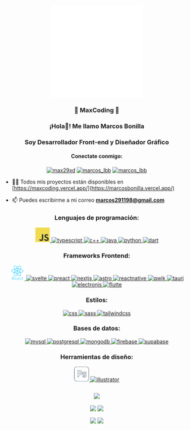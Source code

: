 <p align="center">
        <img align="center" width="250"
            src="https://github.com/Max29xD/cloud/blob/main/favicon.svg" />
        <h3 align="center"><strong>👾 MaxCoding 👾</strong></h3>
</p>
<h3 align="center"><strong>¡Hola👋! Me llamo Marcos Bonilla</strong></h3>  
<h3 align="center"><strong>Soy Desarrollador Front-end y Diseñador Gráfico</strong></h3>
<h4 align="center">Conectate conmigo:</h4>
<p align="center">
        <a href="https://linkedin.com/in/max29xd" target="blank"><img align="center"
                src="https://raw.githubusercontent.com/rahuldkjain/github-profile-readme-generator/master/src/images/icons/Social/linked-in-alt.svg"
                alt="max29xd" height="30" width="40" /></a>
        <a href="https://instagram.com/marcos_lbb" target="blank"><img align="center"
                src="https://raw.githubusercontent.com/rahuldkjain/github-profile-readme-generator/master/src/images/icons/Social/instagram.svg"
                alt="marcos_lbb" height="30" width="40" /></a>
        <a href="https://www.facebook.com/marcoslbb" target="blank"><img align="center"
                src="https://raw.githubusercontent.com/rahuldkjain/github-profile-readme-generator/master/src/images/icons/Social/facebook.svg"
                alt="marcos_lbb" height="30" width="40" /></a>      
</p>

- 👨‍💻 Todos mis proyectos están disponibles en [https://maxcoding.vercel.app/](https://marcosbonilla.vercel.app/)

- 📫 Puedes escribirme a mi correo **marcos291198@gmail.com**

<h3 align="center">Lenguajes de programación:</h3>
<p align="center">
    <a href="https://developer.mozilla.org/en-US/docs/Web/JavaScript" target="_blank" rel="noreferrer">
        <img src="https://raw.githubusercontent.com/devicons/devicon/master/icons/javascript/javascript-original.svg" alt="javascript" width="40" height="40" />
    </a>
    <a href="https://www.typescriptlang.org/" target="_blank" rel="noreferrer">
        <img src="https://www.vectorlogo.zone/logos/typescriptlang/typescriptlang-icon.svg" alt="typescript" width="40" height="40" />
    </a>    
    <a href="https://www.cplusplus.com/" target="_blank" rel="noreferrer">
        <img src="https://raw.githubusercontent.com/gilbarbara/logos/main/logos/c-plusplus.svg" alt="c++" width="40" height="40" />
    </a>
    <a href="https://www.java.com/" target="_blank" rel="noreferrer">
        <img src="https://www.vectorlogo.zone/logos/java/java-icon.svg" alt="java" width="40" height="40" />
    </a>
    <a href="https://www.python.org/" target="_blank" rel="noreferrer">
        <img src="https://cdn-icons-png.flaticon.com/512/5968/5968350.png" alt="python" width="40" height="40" />
    </a>
    <a href="https://dart.dev/" target="_blank" rel="noreferrer">
        <img src="https://uxwing.com/wp-content/themes/uxwing/download/brands-and-social-media/dart-programming-language-icon.png" alt="dart" width="40" height="40" />
    </a>
</p>

<h3 align="center">Frameworks Frontend:</h3>
<p align="center">
    <a href="https://reactjs.org/" target="_blank" rel="noreferrer">
        <img src="https://raw.githubusercontent.com/devicons/devicon/master/icons/react/react-original-wordmark.svg" alt="react" width="40" height="40" />
    </a>
    <a href="https://svelte.dev/" target="_blank" rel="noreferrer">
        <img src="https://upload.vectorlogo.zone/logos/sveltetechnology/images/fc06c9b6-d01c-4e1f-82be-557ad5f65d6e.svg" alt="svelte" width="40" height="40" />
    </a>
    <a href="https://preactjs.com/" target="_blank" rel="noreferrer">
        <img src="https://brandeps.com/logo-download/P/Preact-logo-vector-01.svg" alt="preact" width="40" height="40" />
    </a>
    <a href="https://nextjs.org/" target="_blank" rel="noreferrer">
        <img src="https://upload.vectorlogo.zone/logos/nextjs/images/60eff509-53dd-4280-92e7-7318fa02e934.svg" alt="nextjs" width="40" height="40" />
    </a>
    <a href="https://astro.build/" target="_blank" rel="noreferrer">
        <img src="https://raw.githubusercontent.com/bestofjs/bestofjs-webui/77fb2b35443d2532c65aee684919a7b6b60e76f9/public/logos/astro.svg" alt="astro" width="40" height="40" />
    </a>
    <a href="https://reactnative.dev/" target="_blank" rel="noreferrer">
        <img src="https://upload.vectorlogo.zone/logos/reactnativedev/images/199b2976-954e-4e42-8d79-12a784e2cdf9.svg" alt="reactnative" width="40" height="40" />
    </a>
    <a href="https://qwik.builder.io/" target="_blank" rel="noreferrer">
        <img src="https://icon.icepanel.io/Technology/svg/Qwik.svg" alt="qwik" width="40" height="40" />
    </a>
    <a href="https://tauri.app/" target="_blank" rel="noreferrer">
        <img src="https://raw.githubusercontent.com/detain/svg-logos/af43b58bee054f40b2c215d97b983d03b190f0d4/svg/t/tauri-1.svg" alt="tauri" width="40" height="40" />
    </a>
    <a href="https://www.electronjs.org/es/" target="_blank" rel="noreferrer">
        <img src="https://www.vectorlogo.zone/util/preview.html?image=/logos/electronjs/electronjs-icon.svg" alt="electronjs" width="40" height="40" />
    </a>
    <a href="https://flutter.dev" target="_blank" rel="noreferrer">
        <img src="https://www.vectorlogo.zone/util/preview.html?image=/logos/flutterio/flutterio-icon.svg" alt="flutte" width="40" height="40" />
    </a>
</p>

<h3 align="center">Estilos:</h3>
<p align="center">
    <a href="https://developer.mozilla.org/es/docs/Web/CSS" target="_blank" rel="noreferrer">
        <img src="https://www.vectorlogo.zone/util/preview.html?image=/logos/w3_css/w3_css-icon.svg" alt="css" width="40" height="40" />
    </a>
    <a href="https://sass-lang.com/" target="_blank" rel="noreferrer">
        <img src="https://www.vectorlogo.zone/util/preview.html?image=/logos/sass-lang/sass-lang-icon.svg" alt="sass" width="40" height="40" />
    </a>
    <a href="https://tailwindcss.com/" target="_blank" rel="noreferrer">
        <img src="https://www.vectorlogo.zone/logos/tailwindcss/tailwindcss-icon.svg" alt="tailwindcss" width="40" height="40" />
    </a>
</p>

<h3 align="center">Bases de datos:</h3>
<p align="center">
    <a href="https://mysql.com/" target="_blank" rel="noreferrer">
        <img src="https://www.vectorlogo.zone/logos/mysql/mysql-icon.svg" alt="mysql" width="40" height="40" />
    </a>
    <a href="https://postgresql.org/" target="_blank" rel="noreferrer">
        <img src="https://www.vectorlogo.zone/logos/postgresql/postgresql-icon.svg" alt="postgresql" width="40" height="40" />
    </a>
    <a href="https://mongodb.com/es/" target="_blank" rel="noreferrer">
        <img src="https://www.vectorlogo.zone/logos/mongodb/mongodb-icon.svg" alt="mongodb" width="40" height="40" />
    </a>
    <a href="https://firebase.google.com/" target="_blank" rel="noreferrer">
        <img src="https://www.vectorlogo.zone/logos/firebase/firebase-icon.svg" alt="firebase" width="40" height="40" />
    </a>
    <a href="https://supabase.io/" target="_blank" rel="noreferrer">
        <img src="https://www.vectorlogo.zone/logos/supabase/supabase-icon.svg" alt="supabase" width="40" height="40" />
    </a>
</p>

<h3 align="center">Herramientas de diseño:</h3>
<p align="center">
    <a href="https://www.photoshop.com/en" target="_blank" rel="noreferrer">
        <img src="https://raw.githubusercontent.com/devicons/devicon/master/icons/photoshop/photoshop-line.svg" alt="photoshop" width="40" height="40" />
    </a>
    <a href="https://www.adobe.com/in/products/illustrator.html" target="_blank" rel="noreferrer">
        <img src="https://www.vectorlogo.zone/logos/adobe_illustrator/adobe_illustrator-icon.svg" alt="illustrator" width="40" height="40" />
    </a>
</p>

<table><tr>
<table><tr>

<p align="center">
  <img src="http://github-profile-summary-cards.vercel.app/api/cards/profile-details?username=Max29xD&theme=midnight_purple" />
</p>
<p align="center">
  <img src="http://github-profile-summary-cards.vercel.app/api/cards/stats?username=Max29xD&theme=midnight_purple" style="display: inline-block;" />
  <img src="http://github-profile-summary-cards.vercel.app/api/cards/productive-time?username=Max29xD&theme=midnight_purple&utcOffset=8" style="display: inline-block;" />
</p>
<p align="center">
  <img src="http://github-profile-summary-cards.vercel.app/api/cards/repos-per-language?username=Max29xD&theme=midnight_purple" style="display: inline-block;" />
  <img src="http://github-profile-summary-cards.vercel.app/api/cards/most-commit-language?username=Max29xD&theme=midnight_purple" style="display: inline-block;" />
</p>
